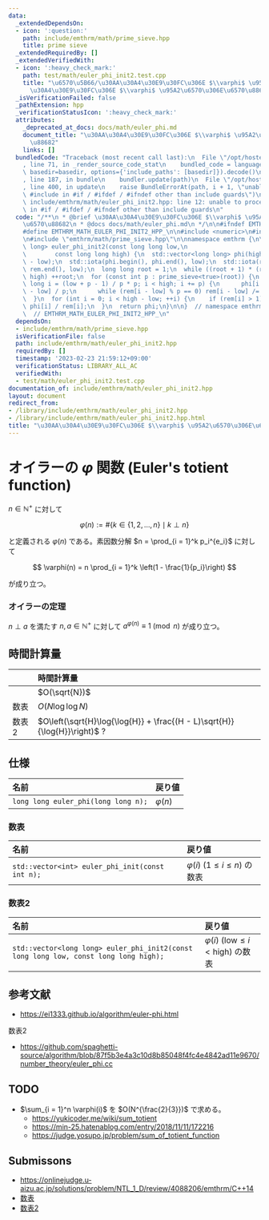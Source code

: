 ```yaml
---
data:
  _extendedDependsOn:
  - icon: ':question:'
    path: include/emthrm/math/prime_sieve.hpp
    title: prime sieve
  _extendedRequiredBy: []
  _extendedVerifiedWith:
  - icon: ':heavy_check_mark:'
    path: test/math/euler_phi_init2.test.cpp
    title: "\u6570\u5B66/\u30AA\u30A4\u30E9\u30FC\u306E $\\varphi$ \u95A2\u6570/\u30AA\
      \u30A4\u30E9\u30FC\u306E $\\varphi$ \u95A2\u6570\u306E\u6570\u88682"
  _isVerificationFailed: false
  _pathExtension: hpp
  _verificationStatusIcon: ':heavy_check_mark:'
  attributes:
    _deprecated_at_docs: docs/math/euler_phi.md
    document_title: "\u30AA\u30A4\u30E9\u30FC\u306E $\\varphi$ \u95A2\u6570\u306E\u6570\
      \u88682"
    links: []
  bundledCode: "Traceback (most recent call last):\n  File \"/opt/hostedtoolcache/Python/3.9.16/x64/lib/python3.9/site-packages/onlinejudge_verify/documentation/build.py\"\
    , line 71, in _render_source_code_stat\n    bundled_code = language.bundle(stat.path,\
    \ basedir=basedir, options={'include_paths': [basedir]}).decode()\n  File \"/opt/hostedtoolcache/Python/3.9.16/x64/lib/python3.9/site-packages/onlinejudge_verify/languages/cplusplus.py\"\
    , line 187, in bundle\n    bundler.update(path)\n  File \"/opt/hostedtoolcache/Python/3.9.16/x64/lib/python3.9/site-packages/onlinejudge_verify/languages/cplusplus_bundle.py\"\
    , line 400, in update\n    raise BundleErrorAt(path, i + 1, \"unable to process\
    \ #include in #if / #ifdef / #ifndef other than include guards\")\nonlinejudge_verify.languages.cplusplus_bundle.BundleErrorAt:\
    \ include/emthrm/math/euler_phi_init2.hpp: line 12: unable to process #include\
    \ in #if / #ifdef / #ifndef other than include guards\n"
  code: "/**\n * @brief \u30AA\u30A4\u30E9\u30FC\u306E $\\varphi$ \u95A2\u6570\u306E\
    \u6570\u88682\n * @docs docs/math/euler_phi.md\n */\n\n#ifndef EMTHRM_MATH_EULER_PHI_INIT2_HPP_\n\
    #define EMTHRM_MATH_EULER_PHI_INIT2_HPP_\n\n#include <numeric>\n#include <vector>\n\
    \n#include \"emthrm/math/prime_sieve.hpp\"\n\nnamespace emthrm {\n\nstd::vector<long\
    \ long> euler_phi_init2(const long long low,\n                               \
    \        const long long high) {\n  std::vector<long long> phi(high - low), rem(high\
    \ - low);\n  std::iota(phi.begin(), phi.end(), low);\n  std::iota(rem.begin(),\
    \ rem.end(), low);\n  long long root = 1;\n  while ((root + 1) * (root + 1) <\
    \ high) ++root;\n  for (const int p : prime_sieve<true>(root)) {\n    for (long\
    \ long i = (low + p - 1) / p * p; i < high; i += p) {\n      phi[i - low] -= phi[i\
    \ - low] / p;\n      while (rem[i - low] % p == 0) rem[i - low] /= p;\n    }\n\
    \  }\n  for (int i = 0; i < high - low; ++i) {\n    if (rem[i] > 1) phi[i] -=\
    \ phi[i] / rem[i];\n  }\n  return phi;\n}\n\n}  // namespace emthrm\n\n#endif\
    \  // EMTHRM_MATH_EULER_PHI_INIT2_HPP_\n"
  dependsOn:
  - include/emthrm/math/prime_sieve.hpp
  isVerificationFile: false
  path: include/emthrm/math/euler_phi_init2.hpp
  requiredBy: []
  timestamp: '2023-02-23 21:59:12+09:00'
  verificationStatus: LIBRARY_ALL_AC
  verifiedWith:
  - test/math/euler_phi_init2.test.cpp
documentation_of: include/emthrm/math/euler_phi_init2.hpp
layout: document
redirect_from:
- /library/include/emthrm/math/euler_phi_init2.hpp
- /library/include/emthrm/math/euler_phi_init2.hpp.html
title: "\u30AA\u30A4\u30E9\u30FC\u306E $\\varphi$ \u95A2\u6570\u306E\u6570\u88682"
---
```

# オイラーの $\varphi$ 関数 (Euler's totient function)

$n \in \mathbb{N}^+$ に対して

$$
  \varphi(n) \mathrel{:=} \# \lbrace k \in \lbrace 1, 2, \ldots, n \rbrace \mid k \perp n \rbrace
$$

と定義される $\varphi(n)$ である。素因数分解 $n = \prod_{i = 1}^k p_i^{e_i}$ に対して

$$
  \varphi(n) = n \prod_{i = 1}^k \left(1 - \frac{1}{p_i}\right)
$$

が成り立つ。


### オイラーの定理

$n \perp a$ を満たす $n, a \in \mathbb{N}^+$ に対して $a^{\varphi(n)} \equiv 1 \pmod{n}$ が成り立つ。


## 時間計算量

||時間計算量|
|:--|:--|
||$O(\sqrt{N})$|
|数表|$O(N\log{\log{N}})$|
|数表2|$O\left(\sqrt{H}\log{\log{H}} + \frac{(H - L)\sqrt{H}}{\log{H}}\right)$ ?|


## 仕様

|名前|戻り値|
|:--|:--|
|`long long euler_phi(long long n);`|$\varphi(n)$|

### 数表

|名前|戻り値|
|:--|:--|
|`std::vector<int> euler_phi_init(const int n);`|$\varphi(i)$ ($1 \leq i \leq n$) の数表|

### 数表2

|名前|戻り値|
|:--|:--|
|`std::vector<long long> euler_phi_init2(const long long low, const long long high);`|$\varphi(i)$ ($\mathrm{low} \leq i < \mathrm{high}$) の数表|


## 参考文献

- https://ei1333.github.io/algorithm/euler-phi.html

数表2
- https://github.com/spaghetti-source/algorithm/blob/87f5b3e4a3c10d8b85048f4fc4e4842ad11e9670/number_theory/euler_phi.cc


## TODO

- $\sum_{i = 1}^n \varphi(i)$ を $O(N^{\frac{2}{3}})$ で求める。
  - https://yukicoder.me/wiki/sum_totient
  - https://min-25.hatenablog.com/entry/2018/11/11/172216
  - https://judge.yosupo.jp/problem/sum_of_totient_function


## Submissons

- https://onlinejudge.u-aizu.ac.jp/solutions/problem/NTL_1_D/review/4088206/emthrm/C++14
- [数表](https://onlinejudge.u-aizu.ac.jp/solutions/problem/NTL_1_D/review/4088232/emthrm/C++14)
- [数表2](https://onlinejudge.u-aizu.ac.jp/solutions/problem/NTL_1_D/review/4088268/emthrm/C++14)
